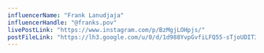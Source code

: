 ```yaml
---
influencerName: "Frank Lanudjaja"
influencerHandle: "@franks.pov"
livePostLink: "https://www.instagram.com/p/BzMgjLOHpjs/"
postFileLink: "https://lh3.google.com/u/0/d/1d988YvpGvfiLFQ55-sTjoUDIT3a5woTR"
---
```

